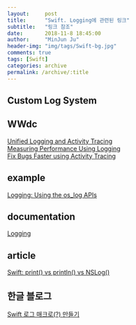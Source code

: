 ```yaml
---
layout:     post
title:      "Swift. Logging에 관련된 링크"
subtitle:   "링크 참조"
date:       2018-11-8 18:45:00
author:     "MinJun Ju"
header-img: "img/tags/Swift-bg.jpg"
comments: true 
tags: [Swift]
categories: archive
permalink: /archive/:title
---
```


## Custom Log System 

## WWdc 

[Unified Logging and Activity Tracing](https://developer.apple.com/videos/play/wwdc2016/721/)<br>
[Measuring Performance Using Logging](https://developer.apple.com/videos/play/wwdc2018/405)<br>
[Fix Bugs Faster using Activity Tracing](https://developer.apple.com/videos/play/wwdc2014/714)

## example 

[Logging: Using the os_log APIs](https://developer.apple.com/library/archive/samplecode/Logging/Introduction/Intro.html#//apple_ref/doc/uid/TP40017510)

## documentation 

[Logging](https://developer.apple.com/documentation/os/logging?language=occ)

## article 

[Swift: print() vs println() vs NSLog()](https://stackoverflow.com/questions/25951195/swift-print-vs-println-vs-nslog)

## 한글 블로그 

[Swift 로그 매크로(?) 만들기](http://minsone.github.io/mac/ios/convert-objective-c-macro-log-to-swift-function)


